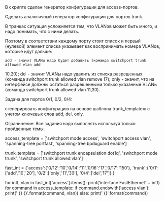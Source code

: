   В скрипте сделан генератор конфигурации для access-портов.

  Сделать аналогичный генератор конфигурации для портов trunk.

  В транках ситуация усложняется тем, что VLANов может быть много, и надо понимать,
что с ними делать.

  Поэтому в соответствии каждому порту стоит список и первый (нулевой) элемент
списка указывает как воспринимать номера VLANов, которые идут дальше:

    add - значит VLANы надо будет добавить (команда switchport trunk allowed vlan add
10,20);
    del - значит VLANы надо удалить из списка разрешенных (команда switchport trunk
allowed vlan remove 17);
    only - значит, что на интерфейсе должны остаться разрешенными только
указанные VLANы (команда switchport trunk allowed vlan 11,30).

Задача для портов 0/1, 0/2, 0/4:

  сгенерировать конфигурацию на основе шаблона trunk_templateж
  с учетом ключевых слов add, del, only.
  
  Ограничение: Все задания надо выполнять используя только пройденные темы.
  
access_template = ['switchport mode access',
                   'switchport access vlan',
                   'spanning-tree portfast',
                   'spanning-tree bpduguard enable']
                   
trunk_template = ['switchport trunk encapsulation dot1q',
                  'switchport mode trunk',
                  'switchport trunk allowed vlan']
                  
fast_int = {'access':{'0/12':'10','0/14':'11','0/16':'17','0/17':'150'},
            'trunk':{'0/1':['add','10','20'],
            '0/2':['only','11','30'],
            '0/4':['del','17']} }
            
for intf, vlan in fast_int['access'].items():
    print('interface FastEthernet' + intf)
    for command in access_template:
      if command.endswith('access vlan'):
         print(' {} {}'.format(command, vlan))
      else:
         print(' {}'.format(command))
